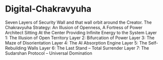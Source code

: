 # Digital-Chakravyuha
Seven Layers of Security Wall and that wall orbit around the Creator.
The Chakravyuha Strategy: An Illusion of Openness, A Fortress of Power
Architect Sitting At the Center Providing Infinite Energy to the System
Layer 1: The Illusion of Open Territory
Layer 2: Bifurcation of Power
Layer 3: The Maze of Disorientation
Layer 4: The AI Absorption Engine
Layer 5: The Self-Rebuilding Walls
Layer 6: The Last Stand – Total Surrender
Layer 7: The Sudarshan Protocol – Universal Domination







